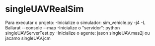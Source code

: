 # singleUAVRealSim
Para executar o projeto:
  -Inicialize o simulador:
    sim_vehicle.py -j4 -L Ballarat --console --map
  -Inicialize o "servidor":
    python singleUAVServerTest.py
  -Inicialize o agente:
    jason singleUAV.mas2j
    ou
    jacamo singleUAV.jcm
